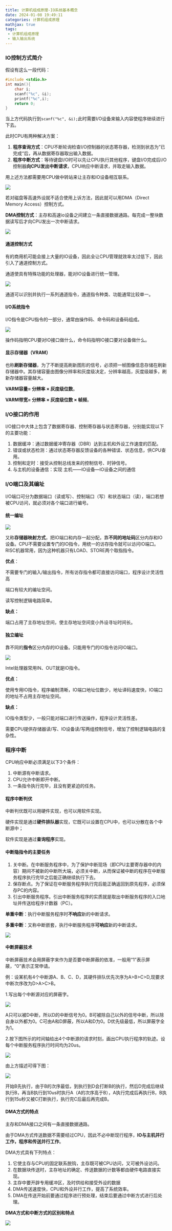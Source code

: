 ```yaml
---
title: 计算机组成原理-IO系统基本概念
date: 2024-01-08 19:49:11
categories: 计算机组成原理
mathjax: true
tags:
 - 计算机组成原理
 - 输入输出系统
---
```


<meta name="referrer" content="no-referrer"/>



### IO控制方式简介

假设有这么一段代码：

```c
#include <stdio.h>
int main(){
    char i;
    scanf("%c", &i);
    printf("%c",i);
    return 0;
}
```

当上方代码执行到`scanf("%c", &i);`此时需要I/O设备来输入内容使程序继续进行下去。

此时CPU有两种解决方案：

1. **程序查询方式**：CPU不断轮询检查I/O控制器的状态寄存器，检测到状态为”已完成“后，再从数据寄存器取出输入数据。
2. **程序中断方式**：等待键盘I/O时可以先让CPU执行其他程序，键盘I/O完成后I/O控制器**向CPU发出中断请求**，CPU响应中断请求，并取走输入数据。

用上述方法都需要用CPU做中转站来让主存和IO设备相互联系。

![](https://img-blog.csdnimg.cn/direct/8c1da7a6e7ae4d12b6dc1e436237d2ee.png)

若对磁盘等高速外设就不适合使用上诉方法，因此就可以用DMA（Direct Memory Access）控制方式。

**DMA控制方式**：主存和高速io设备之间建立一条直接数据通路。每完成一整块数据读写后才向CPU发出一次中断请求。

![](https://img-blog.csdnimg.cn/direct/8489af5225cd4116a30c75e8eb6163af.png)





#### 通道控制方式

有的商用机可能会接上大量的IO设备，因此全让CPU管理就效率太过低下，因此引入了通道控制方式。

通道使具有特殊功能的处理器，能对IO设备进行统一管理。

![](https://img-blog.csdnimg.cn/direct/d9e3d58e0e75416fb514c0d7b9abaa7e.png)

通道可以识别并执行一系列通道指令，通道指令种类、功能通常比较单一。



#### I/O系统指令

I/O指令是CPU指令的一部分，通常由操作码、命令码和设备码组成。

![](https://img-blog.csdnimg.cn/direct/aa4b2e0393f746feaeffddcceb3150f6.png)

操作码指明CPU要对IO接口做什么，命令码指明IO接口要对设备做什么。



#### 显示存储器（VRAM）

也称**刷新存储器**，为了不断提高刷新图形的信号，必须把一帧图像信息存储在刷新存储器中。其存储容量由图像分辨率和灰度级决定，分辨率越高，灰度级越多，刷新存储器容量越大。

**VARM容量= 分辨率 × 灰度级位数**。

**VARM带宽= 分辨率 × 灰度级位数 × 帧频**。



### I/O接口的作用

I/O接口中大体上包含了数据寄存器、控制寄存器与状态寄存器，分别能实现以下的主要功能：

1. 数据缓冲：通过数据缓冲寄存器（DBR）达到主机和外设工作速度的匹配。
2. 错误或状态检测：通过状态寄存器反馈设备的各种错误、状态信息，供CPU查用。
3. 控制和定时：接受从控制总线发来的控制信号、时钟信号。
4. 与主机的设备通信：实现 主机——IO设备—IO设备之间的通信



### I/O端口及其编址

I/O端口可分为数据端口（读或写）、控制端口（写）和状态端口（读），端口若想被CPU访问，就必须对各个端口进行编号。

#### 统一编址

![](https://img-blog.csdnimg.cn/direct/8cfcfba6df6d466fae6db37e0b9b1f24.png)

又称**存储器映射方式**，把IO端口和内存一起分配，靠**不同的地址码**区分内存和IO设备。CPU不需要设置专门的IO指令，用统一的访存指令就可以访问IO端口。RISC机器常用，因为这种机器只有LOAD、STORE两个取指指令。

**优点**：

不需要专门的输入/输出指令，所有访存指令都可直接访问端口，程序设计灵活性高

端口有较大的编址空间。

读写控制逻辑电路简单。

**缺点：**

端口占用了主存地址空间，使主存地址空间变小外设寻址时间长。

#### 独立编址

靠不同的**指令**区分内存的IO设备。只能用专门的IO指令访问IO端口。

![](https://img-blog.csdnimg.cn/direct/045564ee40254e2ba3aa8711d6dfed21.png)

Intel处理器常用IN、OUT就是IO指令。

**优点：**

使用专用IO指令，程序编制清晰，IO端口地址位数少，地址译码速度快，IO端口的地址不占用主存地址空间。

**缺点：**

IO指令类型少，一般只能对端口进行传送操作，程序设计灵活性差。

需要CPU提供存储器读/写、IO设备读/写两组控制信号，增加了控制逻辑电路的复杂性。



### 程序中断



CPU响应中断必须满足以下3个条件：

1. 中断源有中断请求。
2. CPU允许中断即开中断。
3. 一条指令执行完毕，且没有更紧迫的任务。



#### 程序中断判优

中断判优既可以用硬件实现，也可以用软件实现。

硬件实现是通过**硬件排队器**实现，它既可以设置在CPU中，也可以分散在各个中断源中；

软件实现是通过**查询程序**实现。



#### 中断隐指令的主要任务

1. 关中断。在中断服务程序中，为了保护中断现场（即CPU主要寄存器中的内容）期间不被新的中断所大端，必须关中断，从而保证被中断的程序在中断服务程序执行完毕之后能正确继续执行下去。
2. 保存断点。为了保证在中断服务程序执行完后能正确返回到原先程序，必须保存PC的内容。
3. 引出中断服务程序。引出中断服务程序的实质就是取出中断服务程序的入口地址并传送给程序计数器（PC）。



**单重中断**：执行中断服务程序时**不响应**新的中断请求。

**多重中断**：又称中断嵌套，执行中断服务程序**可响应**新的中断请求。

![](https://img-blog.csdnimg.cn/direct/5187c5dacdfc4f0987ba450e130ad667.png)



#### 中断屏蔽技术

中断屏蔽技术会用屏蔽字来作为是否要中断屏蔽的依准，一般用“1”表示屏蔽，“0”表示正常申请。



例：设某机有4个中断源A、B、C、D，其硬件排队优先次序为A>B>C>D,现要求中断次序改为D>A>C>B。

1.写出每个中断源对应的屏蔽字。

![](https://img-blog.csdnimg.cn/direct/8a003238daae4b6d8fbb8d79970ca006.png)

A只可以被D中断，所以D的中断信号为0。B可被除自己以外的信号中断，所以除自身以外都为0。C可由A和D屏蔽，所以A和D为0。D优先级最低，所以屏蔽字全为1。

2.按下图所示的时间轴给出4个中断源的请求时刻，画出CPU执行程序的轨迹。设每个中断服务程序执行时间均为20us。

![](https://img-blog.csdnimg.cn/direct/8eba60f1a0d34c88b81ff57c11f6b87d.png)

由上方描述可得下图：



![](https://img-blog.csdnimg.cn/direct/a3e1dc31782b4ca59300e96b147ee8ae.png)

开始B先执行，由于B的次序最低，到执行到D会打断B的执行，然后D完成后继续执行B，再当B执行到10us时执行A（A的次序高于B），A执行完成后再执行B，B执行到15u秒又被C打断执行，执行完C后最后再完成B。



#### DMA方式的特点

主存和DMA接口之间有一条直接数据通路。

由于DMA方式传送数据不需要经过CPU，因此不必中断现行程序，**IO与主机并行工作，程序和传送并行工作**。

DMA方式具有下列特点：

1. 它使主存与CPU的固定联系脱钩，主存既可被CPU访问，又可被外设访问。
2. 在数据块传送时，主存地址的确定、传送数据的计数等都由硬件电路直接实现。
3. 主存中要开辟专用缓冲区，及时供给和接受外设的数据
4. DMA传送速度快，CPU和外设并行工作，提高了系统效率。
5. DMA在传送开始前要通过程序进行预处理，结束后要通过中断方式进行后处理。



**DMA方式和中断方式的区别和特点**

![](https://img-blog.csdnimg.cn/direct/1db671682378469583b9896d1939de08.png)
